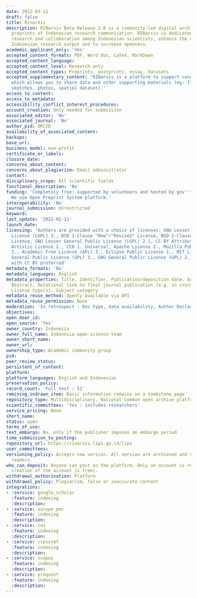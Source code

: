 ```yaml
---
date: 2022-03-11
draft: false
title: RinarXiv
description: RINarxiv Beta Release 2.0 is a community-led digital archive for unpublished
  preprints of Indonesian research communication. RINarxiv is dedicated to foster
  research and collaboration among Indonesian scientists, enhance the visibility of
  Indonesian research output and to increase openness.
academic_applicant_only: 'Yes'
accepted_content_formats: PDF, Word doc, LaTeX, MarkDown
accepted_content_language:
accepted_content_level: Research only
accepted_content_types: Preprints, postprints, essay, datasets
accepted_supplementary_content: 'RINarxiv is a platform to support research dissemination
  which allows you to share data and other supporting materials (eg: figures, illustrations,
  sketches, photos, spatial dataset).'
access_to_content:
access_to_metadata:
accessibility_conflict_interest_procedures:
account_creation: Only needed for submission
associated_editor: 'No'
associated_journal: 'No'
author_pid: ORCID
availability_of_associated_content:
backups:
base_url:
business_model: non-profit
certificate_or_labels:
closure_date:
concerns_about_content:
concerns_about_plagiarism: Email administrator
contact:
disciplinary_scope: All scientific fields
functional_description: 'No'
funding: 'Completely free: supported by volunteers and hosted by gov''t institution.
  We use Open Preprint System platform.'
interoperability: 'No'
journal_submission: Unrestricted
keyword:
last_update: '2022-02-11'
launch_date:
licensing: 'Authors are provided with a choice of licenses: GNU Lesser General Public
  License (LGPL) 3., BSD 3-Clause "New"/"Revised" License, BSD 2-Clause "Simplified"
  License, GNU Lesser General Public License (LGPL) 2.1, CC BY Attribution 4. International,
  Artistic License 2., CC0 1. Universal, Apache License 2., Mozilla Public License
  2., Academic Free License (AFL) 3., Eclipse Public License 1., MIT License, GNU
  General Public License (GPL) 3., GNU General Public License (GPL) 2., No license,
  with CC BY preferred'
metadata_formats: 'No'
metadata_languages: English
metadata_properties: Title, Identifier, Publication/deposition date, Author name(s),
  Abstract, Relational link to final journal publication (e.g. in crossref metadata),
  License type(s), Subject category
metadata_reuse_method: Openly available via API
metadata_reuse_permission: None
moderation: 'In retrospect : Doc type, data availability, Author Declaration,'
objectives:
open_doar_id:
open_source: 'Yes'
owner_country: Indonesia
owner_full_name: Indonesia open science team
owner_short_name:
owner_url:
ownership_type: Academic community group
pid:
peer_review_status:
persistent_of_content:
platform:
platform_languages: English and Indonesian
preservation_policy:
record_count: 'Full text : 51'
remining_indrawn_item: Basic information remains on a tombstone page
repository_type: Multidisciplinary, National Common open archive platform
scientific_committees: 'Yes : includes researchers'
service_pricing: None
short_name:
status: open
terms_of_use:
text_embargo: No, only if the publisher imposes an embargo period
time_submission_to_posting:
repository_url: https://rinarxiv.lipi.go.id/lipi
user_committees:
versioning_policy: Accepts new version. All version are archieved and visible for
  readers.
who_can_deposit: Anyone can post on the platform. Only an account is required ( The
  creation of the account is free).
withdrawal_authorisation: Platform
withdrawal_policy: Plagiarism, false or inaccurate content
integrations:
- :service: google_scholar
  :feature: indexing
  :description:
- :service: europe_pmc
  :feature: indexing
  :description:
- :service: cas
  :feature: indexing
  :description:
- :service: crossref
  :feature: indexing
  :description:
- :service: scopus
  :feature: indexing
  :description:
- :service: proquest
  :feature: indexing
  :description:
---
```




